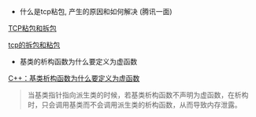 - 什么是tcp粘包, 产生的原因和如何解决 (腾讯一面)

[TCP粘包和拆包](https://www.jianshu.com/p/9e3cefc21ca9)

[tcp的拆包和粘包](https://zhuanlan.zhihu.com/p/77275039)

- 基类的析构函数为什么要定义为虚函数

[C++：基类析构函数为什么要定义为虚函数](https://blog.csdn.net/ENSHADOWER/article/details/96481661)       
> 当基类指针指向派生类的时候，若基类析构函数不声明为虚函数，在析构时，只会调用基类而不会调用派生类的析构函数，从而导致内存泄露。

